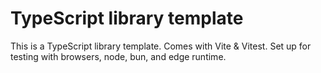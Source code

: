 # TypeScript library template

This is a TypeScript library template. Comes with Vite & Vitest. Set up for
testing with browsers, node, bun, and edge runtime.

<!--
Replace `user-name` and `project-name` below, then uncomment this block to get these badges.

[![NPM Version](https://img.shields.io/npm/v/project-name?color=blue)](https://www.npmjs.com/package/project-name)
[![documentation](https://img.shields.io/badge/Docs-project-name.example.com-blue?logo=docusaurus)](https://project-name.example.com)
[![License](https://img.shields.io/github/license/user-name/project-name)](https://github.com/user-name/project-name/blob/main/LICENSE.txt)
[![Codecov](https://img.shields.io/codecov/c/github/user-name/project-name)](https://app.codecov.io/gh/user-name/project-name)

-->
